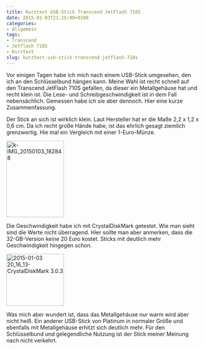 ```yaml
---
title: Kurztest USB-Stick Transcend JetFlash 710S
date: 2015-01-03T21:25:00+0100
categories:
- Allgemein
tags:
- Transcend
- Jetflash 710S
- Kurztest
slug: kurztest-usb-stick-transcend-jetflash-710s
---
```

Vor einigen Tagen habe ich mich nach einem USB-Stick umgesehen, den ich an den Schlüsselbund hängen kann. Meine Wahl ist recht schnell auf den Transcend JetFlash 710S gefallen, da dieser ein Metallgehäuse hat und recht klein ist. Die Lese- und Schreibgeschwindigkeit ist in dem Fall nebensächlich. Gemessen habe ich sie aber dennoch. Hier eine kurze Zusammenfassung.

Der Stick an sich ist wirklich klein. Laut Hersteller hat er die Maße 2,2 x 1,2 x 0,6 cm. Da ich recht große Hände habe, ist das ehrlich gesagt ziemlich grenzwertig. Hie mal ein Vergleich mit einer 1-Euro-Münze.

<a href="/files/k-IMG_20150103_182848.jpg"><img alt="k-IMG_20150103_182848" src="/files/k-IMG_20150103_182848.jpg" style="width: 150px; height: 200px;"></a>

Die Geschwindigkeit habe ich mit CrystalDiskMark getestet. Wie man sieht sind die Werte nicht überragend. Hier sollte man aber anmerken, dass die 32-GB-Version keine 20 Euro kostet. Sticks mit deutlich mehr Geschwindigkeit hingegen schon.

<a href="/files/2015-01-03-20_16_13-CrystalDiskMark-3.0.3.png"><img alt="2015-01-03 20_16_13-CrystalDiskMark 3.0.3" src="/files/2015-01-03-20_16_13-CrystalDiskMark-3.0.3.png" style="width: 150px; height: 136px;"></a>

Was mich aber wundert ist, dass das Metallgehäuse nur warm wird aber nicht heiß. Ein anderer USB-Stick von Platinum in normaler Größe und ebenfalls mit Metallgehäuse erhitzt sich deutlich mehr. Für den Schlüsselbund und gelegendliche Nutzung ist der Stick meiner Meinung nach nicht verkehrt.